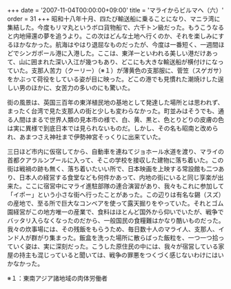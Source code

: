 +++
date = '2007-11-04T00:00:00+09:00'
title = 'マライからビルマへ（六）'
order = 31
+++
昭和十八年十月、四たび輸送船に乗ることになり、マニラ湾に集結した。今度もリマ丸というボロ貨物船で、六千トン級だった。もうこうなると内地帰還の夢を追うより。この次はどんな土地へ行くのか、それを楽しみにするほかなかった。航海はやはり退屈なものだったが、今度は一番短く、一週間ほどでシンガポール港に入港した。ここは、東洋一といわれる美しい港だけあって、山に囲まれた深い入江が幾つもあり、どこにも大きな輸送船が横付けになっていた。支那人苦力（クーリー）（※１）が薄黄色の支那服に、菅笠（スゲガサ）をかぶって荷役をしている姿が目に映った。どこの港でも見慣れた潮焼けした逞しい男のほかに、女苦力の多いのにも驚いた。

街の風景は、英国三百年の東洋植民地の基地として発達した場所とは思われず、まったく台湾で見た支那人の街と少しも変わらなかった。町並みはそうでも、通る人間はまるで世界人類の見本市の様で、白、黄、黒と、色とりどりの皮膚の色は実に異様で到底日本では見られないものだ。しかし、その名も昭南と改められ、あまつさえ神社まで伊勢神宮そっくりに出来ていた。

三日ほど市内に仮宿してから、自動車を連ねてジョホール水道を渡り、マライの首都クアラルンプールに入って、そこの学校を接収した建物に落ち着いた。この街は戦禍の跡も無く、落ち着いたいい所で、日本映画を上映する常設館も二つあり、日本人の経営する食堂なども何件かあって、内地の街にいると同じ享楽が出来た。ここに宿営中にマライ進駐部隊の連合演習があり、我々もこれに参加して「イポー」という小さな街へ行ったことがあった。この辺りは有名な錫（スズ）の産地で、至る所で巨大なコンベアを使って露天掘りをやっていた。それとゴム園経営がこの地方唯一の産業で、食料はほとんど国外から仰いでいたが、戦争でバッタリ入らなくなったのだから、一般国民の食糧難はかなり酷いものだった。我々の炊事場には、その残飯をもらうため、毎日数十人のマライ人、支那人、インド人が群がり集まった。飯盒を洗った場所に散らばった飯粒を、一つ一つ拾っていく姿は、実に深刻だった。こうした原住民の中には、我々が宿営している家屋の持主も混じっていると聞いては、戦争の罪悪をつくづく感じないわけにはいかなかった。

※１：東南アジア諸地域の肉体労働者
